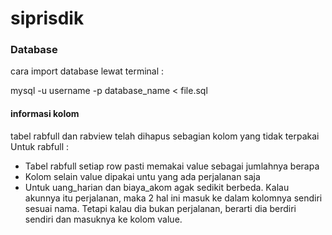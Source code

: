 # siprisdik

<h3>Database</h3>	
cara import database lewat terminal :

mysql -u username -p database_name < file.sql

<h4>informasi kolom</h4>

tabel rabfull dan rabview telah dihapus sebagian kolom yang tidak terpakai
Untuk rabfull : 
<ul>
<li>Tabel rabfull setiap row pasti memakai value sebagai jumlahnya berapa</li>
<li>Kolom selain value dipakai untu yang ada perjalanan saja</li>
<li>Untuk uang_harian dan biaya_akom agak sedikit berbeda. Kalau akunnya itu perjalanan, maka 2 hal ini masuk ke dalam kolomnya sendiri sesuai nama. Tetapi kalau dia bukan perjalanan, berarti dia berdiri sendiri dan masuknya ke kolom value.</li>
</ul>
